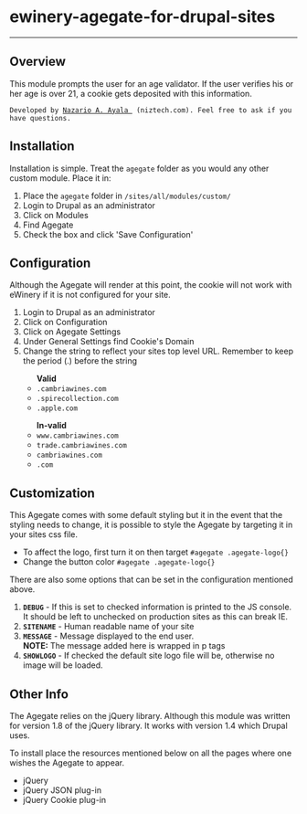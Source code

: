 <h1>ewinery-agegate-for-drupal-sites</h1>
<hr />
<div class="section">

<h2>Overview</h2>
<p>This module prompts the user for an age validator. If the user verifies his or her age is over 21, a cookie gets deposited with this information.</p>
<p><code>Developed by <a href="mailto:nazario@niztech.com">Nazario A. Ayala </a> (niztech.com). Feel free to ask if you have questions.</code></p>
</div>

<div class="section">
<h2>Installation</h2>
<p>Installation is simple. Treat the <code>agegate</code> folder as you would any other custom module. Place it in:</p>
<ol>
<li>Place the <code>agegate</code> folder in <code>/sites/all/modules/custom/</code></li>
<li>Login to Drupal as an administrator</li>
<li>Click on Modules</li>
<li>Find Agegate</li>
<li>Check the box and click 'Save Configuration'</li>
</ol>

<div class="section">
<h2>Configuration</h2>
<p>Although the Agegate will render at this point, the cookie will not work with eWinery if it is not configured for your site.</p>
<ol>
<li>Login to Drupal as an administrator</li>
<li>Click on Configuration</li>
<li>Click on Agegate Settings</li>
<li>Under General Settings find Cookie's Domain</li>
<li>Change the string to reflect your sites top level URL. Remember to keep the period (.) before the string</li>
<ul><strong>Valid</strong>
<li><code>.cambriawines.com</code></li>
<li><code>.spirecollection.com</code></li>
<li><code>.apple.com</code></li>
</ul>
<ul><strong>In-valid</strong>
<li><code>www.cambriawines.com</code></li>
<li><code>trade.cambriawines.com</code></li>
<li><code>cambriawines.com</code></li>
<li><code>.com</code></li>
</ul>
</ol>
</div>

<div class="section">
<h2>Customization</h2>
<p>This Agegate comes with some default styling but it in the event that the styling needs to change, it is possible to style the Agegate by targeting it in your sites css file.</p>
<ul>
<li>To affect the logo, first turn it on then target
<code>#agegate .agegate-logo{}</code>
</li>
<li>Change the button color
<code>#agegate .agegate-logo{}</code>
</li>
</ul>

<p>There are also some options that can be set in the configuration mentioned above.</p>
<ol>
<li><strong><code>DEBUG</code></strong> - If this is set to checked information is printed to the JS console. It should be left to unchecked on production sites as this can break IE.</li>
<li><strong><code>SITENAME</code></strong> - Human readable name of your site</li>
<li><strong><code>MESSAGE</code></strong> - Message displayed to the end user.<br><strong>NOTE:</strong> The message added here is wrapped in p tags</li>
<li><strong><code>SHOWLOGO</code></strong> - If checked the default site logo file will be, otherwise no image will be loaded.</li>
</ol>
</div>

<div class="section">
<h2>Other Info</h2>
<p>The Agegate relies on the jQuery library. Although this module was written for version 1.8 of the jQuery library. It works with version 1.4 which Drupal uses.</p>
<p>To install place the resources mentioned below on all the pages where one wishes the Agegate to appear.</p>
<ul>
<li>jQuery</li>
<li>jQuery JSON plug-in</li>
<li>jQuery Cookie plug-in</li>
</ul>

</div>
